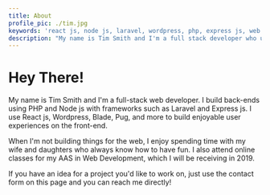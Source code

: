 ```yaml
---
title: About
profile_pic: ./tim.jpg
keywords: 'react js, node js, laravel, wordpress, php, express js, web development'
description: "My name is Tim Smith and I'm a full stack developer who uses PHP, Node js, React js, Laravel, and WordPress to build websites and apps."
---
```


# Hey There!

My name is Tim Smith and I'm a full-stack web developer. I build back-ends using PHP and Node js with frameworks such as Laravel and Express js. I use React js, Wordpress, Blade, Pug, and more to build enjoyable user experiences on the front-end.

When I'm not building things for the web, I enjoy spending time with my wife and daughters who always know how to have fun. I also attend online classes for my AAS in Web Development, which I will be receiving in 2019.

If you have an idea for a project you'd like to work on, just use the contact form on this page and you can reach me directly!
